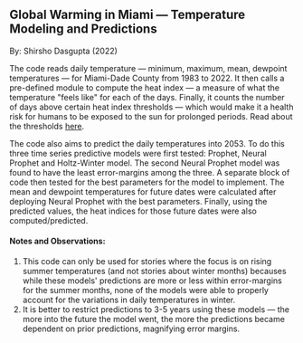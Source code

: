 ## Global Warming in Miami — Temperature Modeling and Predictions

By: Shirsho Dasgupta (2022)

The code reads daily temperature — minimum, maximum, mean, dewpoint temperatures — for Miami-Dade County from 1983 to 2022. It then calls a pre-defined module to compute the heat index — a measure of what the temperature "feels like" for each of the days.
Finally, it counts the number of days above certain heat index thresholds — which would make it a health risk for humans to be exposed to the sun for prolonged periods. Read about the thresholds [here](https://www.weather.gov/ama/heatindex#:~:text=If%20you%20are%20exposed%20to,physical%20activity%20in%20the%20heat.). 

The code also aims to predict the daily temperatures into 2053. 
To do this three time series predictive models were first tested: Prophet, Neural Prophet and Holtz-Winter model. The second Neural Prophet model was found to have the least error-margins among the three. A separate block of code then tested for the best parameters for the model to implement. The mean and dewpoint temperatures for future dates were calculated after deploying Neural Prophet with the best parameters. Finally, using the predicted values, the heat indices for those future dates were also computed/predicted. 


#### Notes and Observations:

1. This code can only be used for stories where the focus is on rising summer temperatures (and not stories about winter months) becauses while these models' predictions are more or less within error-margins for the summer months, none of the models were able to properly account for the variations in daily temperatures in winter.
2. It is better to restrict predictions to 3-5 years using these models — the more into the future the model went, the more the predictions became dependent on prior predictions, magnifying error margins. 
